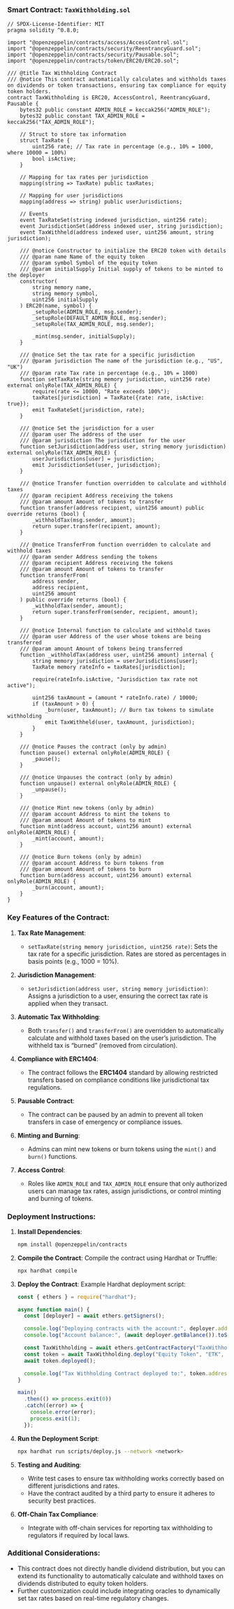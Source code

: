 ### Smart Contract: `TaxWithholding.sol`

```solidity
// SPDX-License-Identifier: MIT
pragma solidity ^0.8.0;

import "@openzeppelin/contracts/access/AccessControl.sol";
import "@openzeppelin/contracts/security/ReentrancyGuard.sol";
import "@openzeppelin/contracts/security/Pausable.sol";
import "@openzeppelin/contracts/token/ERC20/ERC20.sol";

/// @title Tax Withholding Contract
/// @notice This contract automatically calculates and withholds taxes on dividends or token transactions, ensuring tax compliance for equity token holders.
contract TaxWithholding is ERC20, AccessControl, ReentrancyGuard, Pausable {
    bytes32 public constant ADMIN_ROLE = keccak256("ADMIN_ROLE");
    bytes32 public constant TAX_ADMIN_ROLE = keccak256("TAX_ADMIN_ROLE");

    // Struct to store tax information
    struct TaxRate {
        uint256 rate; // Tax rate in percentage (e.g., 10% = 1000, where 10000 = 100%)
        bool isActive;
    }

    // Mapping for tax rates per jurisdiction
    mapping(string => TaxRate) public taxRates;

    // Mapping for user jurisdictions
    mapping(address => string) public userJurisdictions;

    // Events
    event TaxRateSet(string indexed jurisdiction, uint256 rate);
    event JurisdictionSet(address indexed user, string jurisdiction);
    event TaxWithheld(address indexed user, uint256 amount, string jurisdiction);

    /// @notice Constructor to initialize the ERC20 token with details
    /// @param name Name of the equity token
    /// @param symbol Symbol of the equity token
    /// @param initialSupply Initial supply of tokens to be minted to the deployer
    constructor(
        string memory name,
        string memory symbol,
        uint256 initialSupply
    ) ERC20(name, symbol) {
        _setupRole(ADMIN_ROLE, msg.sender);
        _setupRole(DEFAULT_ADMIN_ROLE, msg.sender);
        _setupRole(TAX_ADMIN_ROLE, msg.sender);

        _mint(msg.sender, initialSupply);
    }

    /// @notice Set the tax rate for a specific jurisdiction
    /// @param jurisdiction The name of the jurisdiction (e.g., "US", "UK")
    /// @param rate Tax rate in percentage (e.g., 10% = 1000)
    function setTaxRate(string memory jurisdiction, uint256 rate) external onlyRole(TAX_ADMIN_ROLE) {
        require(rate <= 10000, "Rate exceeds 100%");
        taxRates[jurisdiction] = TaxRate({rate: rate, isActive: true});
        emit TaxRateSet(jurisdiction, rate);
    }

    /// @notice Set the jurisdiction for a user
    /// @param user The address of the user
    /// @param jurisdiction The jurisdiction for the user
    function setJurisdiction(address user, string memory jurisdiction) external onlyRole(TAX_ADMIN_ROLE) {
        userJurisdictions[user] = jurisdiction;
        emit JurisdictionSet(user, jurisdiction);
    }

    /// @notice Transfer function overridden to calculate and withhold taxes
    /// @param recipient Address receiving the tokens
    /// @param amount Amount of tokens to transfer
    function transfer(address recipient, uint256 amount) public override returns (bool) {
        _withholdTax(msg.sender, amount);
        return super.transfer(recipient, amount);
    }

    /// @notice TransferFrom function overridden to calculate and withhold taxes
    /// @param sender Address sending the tokens
    /// @param recipient Address receiving the tokens
    /// @param amount Amount of tokens to transfer
    function transferFrom(
        address sender,
        address recipient,
        uint256 amount
    ) public override returns (bool) {
        _withholdTax(sender, amount);
        return super.transferFrom(sender, recipient, amount);
    }

    /// @notice Internal function to calculate and withhold taxes
    /// @param user Address of the user whose tokens are being transferred
    /// @param amount Amount of tokens being transferred
    function _withholdTax(address user, uint256 amount) internal {
        string memory jurisdiction = userJurisdictions[user];
        TaxRate memory rateInfo = taxRates[jurisdiction];

        require(rateInfo.isActive, "Jurisdiction tax rate not active");

        uint256 taxAmount = (amount * rateInfo.rate) / 10000;
        if (taxAmount > 0) {
            _burn(user, taxAmount); // Burn tax tokens to simulate withholding
            emit TaxWithheld(user, taxAmount, jurisdiction);
        }
    }

    /// @notice Pauses the contract (only by admin)
    function pause() external onlyRole(ADMIN_ROLE) {
        _pause();
    }

    /// @notice Unpauses the contract (only by admin)
    function unpause() external onlyRole(ADMIN_ROLE) {
        _unpause();
    }

    /// @notice Mint new tokens (only by admin)
    /// @param account Address to mint the tokens to
    /// @param amount Amount of tokens to mint
    function mint(address account, uint256 amount) external onlyRole(ADMIN_ROLE) {
        _mint(account, amount);
    }

    /// @notice Burn tokens (only by admin)
    /// @param account Address to burn tokens from
    /// @param amount Amount of tokens to burn
    function burn(address account, uint256 amount) external onlyRole(ADMIN_ROLE) {
        _burn(account, amount);
    }
}
```

### Key Features of the Contract:

1. **Tax Rate Management**:
   - `setTaxRate(string memory jurisdiction, uint256 rate)`: Sets the tax rate for a specific jurisdiction. Rates are stored as percentages in basis points (e.g., 1000 = 10%).

2. **Jurisdiction Management**:
   - `setJurisdiction(address user, string memory jurisdiction)`: Assigns a jurisdiction to a user, ensuring the correct tax rate is applied when they transact.

3. **Automatic Tax Withholding**:
   - Both `transfer()` and `transferFrom()` are overridden to automatically calculate and withhold taxes based on the user’s jurisdiction. The withheld tax is “burned” (removed from circulation).

4. **Compliance with ERC1404**:
   - The contract follows the **ERC1404** standard by allowing restricted transfers based on compliance conditions like jurisdictional tax regulations.

5. **Pausable Contract**:
   - The contract can be paused by an admin to prevent all token transfers in case of emergency or compliance issues.

6. **Minting and Burning**:
   - Admins can mint new tokens or burn tokens using the `mint()` and `burn()` functions.

7. **Access Control**:
   - Roles like `ADMIN_ROLE` and `TAX_ADMIN_ROLE` ensure that only authorized users can manage tax rates, assign jurisdictions, or control minting and burning of tokens.

### Deployment Instructions:

1. **Install Dependencies**:
   ```bash
   npm install @openzeppelin/contracts
   ```

2. **Compile the Contract**:
   Compile the contract using Hardhat or Truffle:
   ```bash
   npx hardhat compile
   ```

3. **Deploy the Contract**:
   Example Hardhat deployment script:
   ```javascript
   const { ethers } = require("hardhat");

   async function main() {
     const [deployer] = await ethers.getSigners();

     console.log("Deploying contracts with the account:", deployer.address);
     console.log("Account balance:", (await deployer.getBalance()).toString());

     const TaxWithholding = await ethers.getContractFactory("TaxWithholding");
     const token = await TaxWithholding.deploy("Equity Token", "ETK", ethers.utils.parseEther("1000000"));
     await token.deployed();

     console.log("Tax Withholding Contract deployed to:", token.address);
   }

   main()
     .then(() => process.exit(0))
     .catch((error) => {
       console.error(error);
       process.exit(1);
     });
   ```

4. **Run the Deployment Script**:
   ```bash
   npx hardhat run scripts/deploy.js --network <network>
   ```

5. **Testing and Auditing**:
   - Write test cases to ensure tax withholding works correctly based on different jurisdictions and rates.
   - Have the contract audited by a third party to ensure it adheres to security best practices.

6. **Off-Chain Tax Compliance**:
   - Integrate with off-chain services for reporting tax withholding to regulators if required by local laws.

### Additional Considerations:
- This contract does not directly handle dividend distribution, but you can extend its functionality to automatically calculate and withhold taxes on dividends distributed to equity token holders.
- Further customization could include integrating oracles to dynamically set tax rates based on real-time regulatory changes.